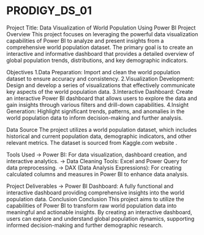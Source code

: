 # PRODIGY_DS_01
Project Title: Data Visualization of World Population Using Power BI
Project Overview
This project focuses on leveraging the powerful data visualization capabilities of Power BI to analyze and present insights from a comprehensive world population dataset. The primary goal is to create an interactive and informative dashboard that provides a detailed overview of global population trends, distributions, and key demographic indicators.

Objectives
1.Data Preparation: Import and clean the world population dataset to ensure accuracy and consistency.
2.Visualization Development: Design and develop a series of visualizations that effectively communicate key aspects of the world population data.
3.Interactive Dashboard: Create an interactive Power BI dashboard that allows users to explore the data and gain insights through various filters and drill-down capabilities.
4.Insight Generation: Highlight significant trends, patterns, and anomalies in the world population data to inform decision-making and further analysis.

Data Source
The project utilizes a world population dataset, which includes historical and current population data, demographic indicators, and other relevant metrics. The dataset is sourced from Kaggle.com website .

Tools Used
-> Power BI: For data visualization, dashboard creation, and interactive analytics.
-> Data Cleaning Tools: Excel and Power Query for data preprocessing.
-> DAX (Data Analysis Expressions): For creating calculated columns and measures in Power BI to enhance data analysis.

Project Deliverables
-> Power BI Dashboard: A fully functional and interactive dashboard providing comprehensive insights into the world population data.
Conclusion
Conclusion
This project aims to utilize the capabilities of Power BI to transform raw world population data into meaningful and actionable insights. By creating an interactive dashboard, users can explore and understand global population dynamics, supporting informed decision-making and further demographic research.

